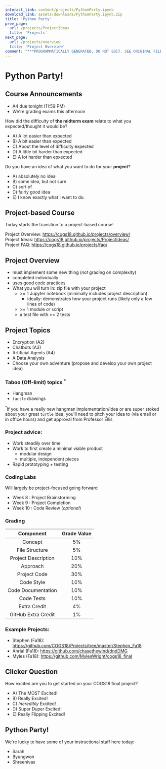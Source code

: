 ```yaml
---
interact_link: content/projects/PythonParty.ipynb
download_link: assets/downloads/PythonParty.ipynb.zip
title: 'Python Party'
prev_page:
  url: /projects/ProjectIdeas
  title: 'Projects'
next_page:
  url: /projects/overview
  title: 'Project Overview'
comment: "***PROGRAMMATICALLY GENERATED, DO NOT EDIT. SEE ORIGINAL FILES IN /content***"
---
```


# Python Party!

## Course Announcements

- A4 due tonight (11:59 PM)
- We're grading exams this afternoon

How did the difficulty of **the midterm exam** relate to what you expected/thought it would be?

- A) A lot easier than expected
- B) A bit easier than expected
- C) About the level of difficulty expected
- D) A little bit harder than expected
- E) A lot harder than epxected

Do you have an idea of what you want to do for your **project**?

- A) absolutely no idea
- B) some idea, but not sure
- C) sort of
- D) fairly good idea
- E) I know exactly what I want to do.

## Project-based Course

Today starts the transition to a project-based course!

Project Overview: https://cogs18.github.io/projects/overview/  
Project Ideas: https://cogs18.github.io/projects/ProjectIdeas/  
Project FAQ: https://cogs18.github.io/projects/faq/


## Project Overview
- must implement some new thing (_not_ grading on complexity)
- completed individually
- uses good code practices
- What you will turn in: zip file with your project
    - \>= 1 Jupyter notebook (minimally includes project description)
        - ideally: demonstrates how your project runs (likely only a few lines of code)
    - \>= 1 module _or_ script
    - a test file with \>= 2 tests



## Project Topics
- Encryption (A2)
- Chatbots (A3)
- Artificial Agents (A4)
- A Data Analysis
- Choose your own adventure (propose and develop your own project idea)

### Taboo (Off-limit) topics $^*$
- Hangman
- `turtle` drawings

$^*$If you have a really new hangman implementation/idea or are super stoked about your great `turtle` idea, you'll need to pitch your idea to (via email or in office hours) and get approval from Professor Ellis

### Project advice:
- Work steadily over time
- Work to first create a minimal viable product
    - modular design
    - multiple, independent pieces
- Rapid prototyping + testing

### Coding Labs

Will largely be project-focused going forward

- Week 8 : Project Brainstorming
- Week 9 : Project Completion
- Week 10 : Code Review (_optional_) 

### Grading
| Component        | Grade Value |
|:-------------: |:-----------:|
| Concept | 5% | 
| File Structure | 5% | 
| Project Description | 10% | 
| Approach | 20% | 
| Project Code | 30% | 
| Code Style | 10% | 
| Code Documentation | 10% | 
| Code Tests | 10% | 
| Extra Credit | 4% | 
| GitHub Extra Credit | 1% | 

### Example Projects:

* Stephen (Fa18): https://github.com/COGS18/Projects/tree/master/Stephen_Fa18
* Ahrial (Fa18): https://github.com/chasethewind/dndDMG
* Myles (Fa18): https://github.com/MylesWright/cogs18_final

## Clicker Question

How excited are you to get started on your COGS18 final project? 

- A) The MOST Excited!
- B) Really Excited!
- C) _Incredibly_ Excited!
- D) Super Duper Excited!
- E) Really Flipping Excited!

## Python Party!


We're lucky to have some of your instructional staff here today:

- Sarah
- Byungwon
- Shreenivas
